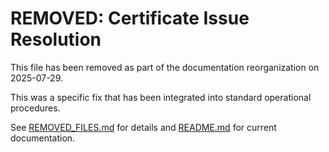 # REMOVED: Certificate Issue Resolution

This file has been removed as part of the documentation reorganization on 2025-07-29.

This was a specific fix that has been integrated into standard operational procedures.

See [REMOVED_FILES.md](REMOVED_FILES.md) for details and [README.md](README.md) for current documentation.
